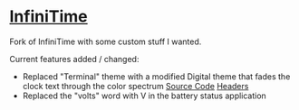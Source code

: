 # [InfiniTime](https://github.com/InfiniTimeOrg/InfiniTime)

Fork of InfiniTime with some custom stuff I wanted.

Current features added / changed:
- Replaced "Terminal" theme with a modified Digital theme that fades the clock text through the color spectrum [Source Code](https://github.com/PrivateGER/InfiniTime-Custom/blob/develop/src/displayapp/screens/WatchFaceRGB.cpp) [Headers](https://github.com/PrivateGER/InfiniTime-Custom/blob/develop/src/displayapp/screens/WatchFaceRGB.h)
- Replaced the "volts" word with V in the battery status application
